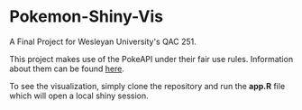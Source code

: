 # Pokemon-Shiny-Vis
A Final Project for Wesleyan University's QAC 251. 

This project makes use of the PokeAPI under their fair use rules. Information about them can be found [here](https://pokeapi.co/docs/v2.html).

To see the visualization, simply clone the repository and run the __app.R__ file which will open a local shiny session.